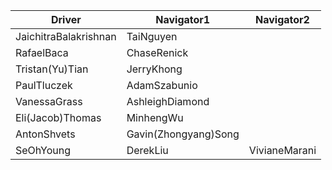 | Driver | Navigator1 | Navigator2|
|--------|-----------|------------|
|JaichitraBalakrishnan|TaiNguyen| |
|RafaelBaca|ChaseRenick| |
|Tristan(Yu)Tian|JerryKhong| |
|PaulTluczek|AdamSzabunio| |
|VanessaGrass|AshleighDiamond| |
|Eli(Jacob)Thomas|MinhengWu| |
|AntonShvets|Gavin(Zhongyang)Song| |
|SeOhYoung|DerekLiu|VivianeMarani|
